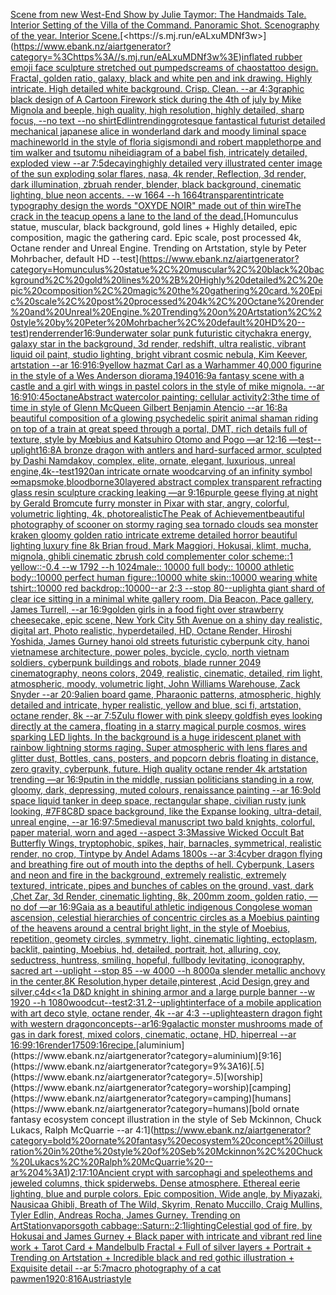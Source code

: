 [Scene from new West-End Show by Julie Taymor: The Handmaids Tale. Interior Setting of the Villa of the Command. Panoramic Shot. Scenography of the year. Interior Scene.](https://www.ebank.nz/aiartgenerator?category=Scene%20from%20new%20West-End%20Show%20by%20Julie%20Taymor%3A%20The%20Handmaids%20Tale.%20Interior%20Setting%20of%20the%20Villa%20of%20the%20Command.%20Panoramic%20Shot.%20Scenography%20of%20the%20year.%20Interior%20Scene.)[<https://s.mj.run/eALxuMDNf3w>](https://www.ebank.nz/aiartgenerator?category=%3Chttps%3A//s.mj.run/eALxuMDNf3w%3E)[inflated rubber emoji face sculpture stretched out pumped](https://www.ebank.nz/aiartgenerator?category=inflated%20rubber%20emoji%20face%20sculpture%20stretched%20out%20pumped)[screams of chaos](https://www.ebank.nz/aiartgenerator?category=screams%20of%20chaos)[tattoo design. Fractal, golden ratio, galaxy, black and white pen and ink drawing. Highly intricate. High detailed white background. Crisp. Clean. --ar 4:3](https://www.ebank.nz/aiartgenerator?category=tattoo%20design.%20Fractal%2C%20golden%20ratio%2C%20galaxy%2C%20black%20and%20white%20pen%20and%20ink%20drawing.%20Highly%20intricate.%20High%20detailed%20white%20background.%20Crisp.%20Clean.%20--ar%204%3A3)[graphic black design of A Cartoon Firework stick during the 4th of july by Mike Mignola and beeple, high quality, high resolution, highly detailed, sharp focus, --no text --no shirt](https://www.ebank.nz/aiartgenerator?category=graphic%20black%20design%20of%20A%20Cartoon%20Firework%20stick%20during%20the%204th%20of%20july%20by%20Mike%20Mignola%20and%20beeple%2C%20high%20quality%2C%20high%20resolution%2C%20highly%20detailed%2C%20sharp%20focus%2C%20--no%20text%20--no%20shirt)[Edlin](https://www.ebank.nz/aiartgenerator?category=Edlin)[trending](https://www.ebank.nz/aiartgenerator?category=trending)[grotesque fantastical futurist detailed mechanical japanese alice in wonderland dark and moody liminal space machineworld in the style of floria sigismondi and robert mapplethorpe and tim walker and tsutomu nihei](https://www.ebank.nz/aiartgenerator?category=grotesque%20fantastical%20futurist%20detailed%20mechanical%20japanese%20alice%20in%20wonderland%20dark%20and%20moody%20liminal%20space%20machineworld%20in%20the%20style%20of%20floria%20sigismondi%20and%20robert%20mapplethorpe%20and%20tim%20walker%20and%20tsutomu%20nihei)[diagram of a babel fish, intricately detailed, exploded view --ar 7:5](https://www.ebank.nz/aiartgenerator?category=diagram%20of%20a%20babel%20fish%2C%20intricately%20detailed%2C%20exploded%20view%20--ar%207%3A5)[decaying](https://www.ebank.nz/aiartgenerator?category=decaying)[highly detailed very illustrated center image of the sun exploding solar flares, nasa, 4k render, Reflection, 3d render, dark illumination, zbruah render, blender, black background, cinematic lighting, blue neon accents.  --w 1664 --h 1664](https://www.ebank.nz/aiartgenerator?category=highly%20detailed%20very%20illustrated%20center%20image%20of%20the%20sun%20exploding%20solar%20flares%2C%20nasa%2C%204k%20render%2C%20Reflection%2C%203d%20render%2C%20dark%20illumination%2C%20zbruah%20render%2C%20blender%2C%20black%20background%2C%20cinematic%20lighting%2C%20blue%20neon%20accents.%20%20--w%201664%20--h%201664)[transparent](https://www.ebank.nz/aiartgenerator?category=transparent)[intricate typography design the words "OXYDE NOIR" made out of thin wire](https://www.ebank.nz/aiartgenerator?category=intricate%20typography%20design%20the%20words%20%22OXYDE%20NOIR%22%20made%20out%20of%20thin%20wire)[The crack in the teacup opens a lane to the land of the dead.](https://www.ebank.nz/aiartgenerator?category=The%20crack%20in%20the%20teacup%20opens%20a%20lane%20to%20the%20land%20of%20the%20dead.)[Homunculus statue, muscular, black background, gold lines + Highly detailed, epic composition, magic the gathering card. Epic scale, post processed 4k, Octane render and Unreal Engine. Trending on Artstation, style by Peter Mohrbacher, default HD --test](https://www.ebank.nz/aiartgenerator?category=Homunculus%20statue%2C%20muscular%2C%20black%20background%2C%20gold%20lines%20%2B%20Highly%20detailed%2C%20epic%20composition%2C%20magic%20the%20gathering%20card.%20Epic%20scale%2C%20post%20processed%204k%2C%20Octane%20render%20and%20Unreal%20Engine.%20Trending%20on%20Artstation%2C%20style%20by%20Peter%20Mohrbacher%2C%20default%20HD%20--test)[render](https://www.ebank.nz/aiartgenerator?category=render)[render](https://www.ebank.nz/aiartgenerator?category=render)[16:9](https://www.ebank.nz/aiartgenerator?category=16%3A9)[underwater solar punk futuristic city](https://www.ebank.nz/aiartgenerator?category=underwater%20solar%20punk%20futuristic%20city)[chakra energy, galaxy star in the background, 3d render, redshift, ultra realistic, vibrant liquid oil paint, studio lighting, bright vibrant cosmic nebula, Kim Keever, artstation --ar 16:9](https://www.ebank.nz/aiartgenerator?category=chakra%20energy%2C%20galaxy%20star%20in%20the%20background%2C%203d%20render%2C%20redshift%2C%20ultra%20realistic%2C%20vibrant%20liquid%20oil%20paint%2C%20studio%20lighting%2C%20bright%20vibrant%20cosmic%20nebula%2C%20Kim%20Keever%2C%20artstation%20--ar%2016%3A9)[16:9](https://www.ebank.nz/aiartgenerator?category=16%3A9)[yellow hazmat Carl as a Warhammer 40,000 figurine in the style of a Wes Anderson diorama,](https://www.ebank.nz/aiartgenerator?category=yellow%20hazmat%20Carl%20as%20a%20Warhammer%2040%2C000%20figurine%20in%20the%20style%20of%20a%20Wes%20Anderson%20diorama%2C)[1940](https://www.ebank.nz/aiartgenerator?category=1940)[16:9](https://www.ebank.nz/aiartgenerator?category=16%3A9)[a fantasy scene with a castle and a girl with wings in pastel colors in the style of mike mignola. --ar 16:9](https://www.ebank.nz/aiartgenerator?category=a%20fantasy%20scene%20with%20a%20castle%20and%20a%20girl%20with%20wings%20in%20pastel%20colors%20in%20the%20style%20of%20mike%20mignola.%20--ar%2016%3A9)[10:45](https://www.ebank.nz/aiartgenerator?category=10%3A45)[octane](https://www.ebank.nz/aiartgenerator?category=octane)[Abstract watercolor painting: cellular activity](https://www.ebank.nz/aiartgenerator?category=Abstract%20watercolor%20painting%3A%20cellular%20activity)[2:3](https://www.ebank.nz/aiartgenerator?category=2%3A3)[the time of time in style of Glenn McQueen Gilbert Benjamin Atencio --ar 16:8](https://www.ebank.nz/aiartgenerator?category=the%20time%20of%20time%20in%20style%20of%20Glenn%20McQueen%20Gilbert%20Benjamin%20Atencio%20--ar%2016%3A8)[a beautiful composition of a glowing psychedelic spirit animal shaman riding on top of a train at great speed through a portal, DMT,  rich details full of texture, style by Mœbius and Katsuhiro Otomo and Pogo —ar 12:16 —test](https://www.ebank.nz/aiartgenerator?category=a%20beautiful%20composition%20of%20a%20glowing%20psychedelic%20spirit%20animal%20shaman%20riding%20on%20top%20of%20a%20train%20at%20great%20speed%20through%20a%20portal%2C%20DMT%2C%20%20rich%20details%20full%20of%20texture%2C%20style%20by%20M%C5%93bius%20and%20Katsuhiro%20Otomo%20and%20Pogo%20%E2%80%94ar%2012%3A16%20%E2%80%94test)[--uplight](https://www.ebank.nz/aiartgenerator?category=--uplight)[16:8](https://www.ebank.nz/aiartgenerator?category=16%3A8)[A bronze dragon with antlers and hard-surfaced armor, sculpted by Dashi Namdakov, complex, elite, ornate, elegant, luxurious, unreal engine,](https://www.ebank.nz/aiartgenerator?category=A%20bronze%20dragon%20with%20antlers%20and%20hard-surfaced%20armor%2C%20sculpted%20by%20Dashi%20Namdakov%2C%20complex%2C%20elite%2C%20ornate%2C%20elegant%2C%20luxurious%2C%20unreal%20engine%2C)[4k](https://www.ebank.nz/aiartgenerator?category=4k)[--test](https://www.ebank.nz/aiartgenerator?category=--test)[1920](https://www.ebank.nz/aiartgenerator?category=1920)[an intricate ornate woodcarving of an infinity symbol ∞](https://www.ebank.nz/aiartgenerator?category=an%20intricate%20ornate%20woodcarving%20of%20an%20infinity%20symbol%20%E2%88%9E)[map](https://www.ebank.nz/aiartgenerator?category=map)[smoke,](https://www.ebank.nz/aiartgenerator?category=smoke%2C)[bloodborne](https://www.ebank.nz/aiartgenerator?category=bloodborne)[30](https://www.ebank.nz/aiartgenerator?category=30)[layered abstract complex transparent refracting glass resin sculpture cracking leaking —ar 9:16](https://www.ebank.nz/aiartgenerator?category=layered%20abstract%20complex%20transparent%20refracting%20glass%20resin%20sculpture%20cracking%20leaking%20%E2%80%94ar%209%3A16)[purple geese flying at night by Gerald Brom](https://www.ebank.nz/aiartgenerator?category=purple%20geese%20flying%20at%20night%20by%20Gerald%20Brom)[cute furry monster in Pixar with star, angry, colorful, volumetric lighting, 4k, photorealistic](https://www.ebank.nz/aiartgenerator?category=cute%20furry%20monster%20in%20Pixar%20with%20star%2C%20angry%2C%20colorful%2C%20volumetric%20lighting%2C%204k%2C%20photorealistic)[The Peak of Achievement](https://www.ebank.nz/aiartgenerator?category=The%20Peak%20of%20Achievement)[beautiful photography of scooner on stormy raging sea tornado clouds sea monster kraken gloomy golden ratio intricate extreme detailed horror beautiful lighting luxury fine 8k Brian froud, Mark Maggiori, Hokusai, klimt, mucha, mignola, ghibli cinematic zbrush cold complementer color scheme::1 yellow::-0.4 --w 1792 --h 1024](https://www.ebank.nz/aiartgenerator?category=beautiful%20photography%20of%20scooner%20on%20stormy%20raging%20sea%20tornado%20clouds%20sea%20monster%20kraken%20gloomy%20golden%20ratio%20intricate%20extreme%20detailed%20horror%20beautiful%20lighting%20luxury%20fine%208k%20Brian%20froud%2C%20Mark%20Maggiori%2C%20Hokusai%2C%20klimt%2C%20mucha%2C%20mignola%2C%20ghibli%20cinematic%20zbrush%20cold%20complementer%20color%20scheme%3A%3A1%20yellow%3A%3A-0.4%20--w%201792%20--h%201024)[male:: 10000 full body:: 10000 athletic body::10000 perfect human figure::10000 white skin::10000 wearing white tshirt::10000 red backdrop::10000--ar 2:3 --stop 80](https://www.ebank.nz/aiartgenerator?category=male%3A%3A%2010000%20full%20body%3A%3A%2010000%20athletic%20body%3A%3A10000%20perfect%20human%20figure%3A%3A10000%20white%20skin%3A%3A10000%20wearing%20white%20tshirt%3A%3A10000%20red%20backdrop%3A%3A10000--ar%202%3A3%20--stop%2080)[--uplight](https://www.ebank.nz/aiartgenerator?category=--uplight)[a giant shard of clear ice sitting in a minimal white gallery room, Dia Beacon, Pace gallery, James Turrell, --ar 16:9](https://www.ebank.nz/aiartgenerator?category=a%20giant%20shard%20of%20clear%20ice%20sitting%20in%20a%20minimal%20white%20gallery%20room%2C%20Dia%20Beacon%2C%20Pace%20gallery%2C%20James%20Turrell%2C%20--ar%2016%3A9)[golden girls in a food fight over strawberry cheesecake, epic scene, New York City 5th Avenue on a shiny day realistic, digital art, Photo realistic, hyperdetailed, HD, Octane Render, Hiroshi Yoshida, James Gurney hanoi old streets futuristic cyberpunk city, hanoi vietnamese architecture, power poles, bycicle, cyclo, north vietnam soldiers, cyberpunk buildings and robots, blade runner 2049 cinematography, neons colors, 2049, realistic, cinematic, detailed, rim light, atmospheric, moody, volumetric light, John Williams Warehouse, Zack Snyder --ar 20:9](https://www.ebank.nz/aiartgenerator?category=golden%20girls%20in%20a%20food%20fight%20over%20strawberry%20cheesecake%2C%20epic%20scene%2C%20New%20York%20City%205th%20Avenue%20on%20a%20shiny%20day%20realistic%2C%20digital%20art%2C%20Photo%20realistic%2C%20hyperdetailed%2C%20HD%2C%20Octane%20Render%2C%20Hiroshi%20Yoshida%2C%20James%20Gurney%20hanoi%20old%20streets%20futuristic%20cyberpunk%20city%2C%20hanoi%20vietnamese%20architecture%2C%20power%20poles%2C%20bycicle%2C%20cyclo%2C%20north%20vietnam%20soldiers%2C%20cyberpunk%20buildings%20and%20robots%2C%20blade%20runner%202049%20cinematography%2C%20neons%20colors%2C%202049%2C%20realistic%2C%20cinematic%2C%20detailed%2C%20rim%20light%2C%20atmospheric%2C%20moody%2C%20volumetric%20light%2C%20John%20Williams%20Warehouse%2C%20Zack%20Snyder%20--ar%2020%3A9)[alien board game, Pharaonic patterns, atmospheric, highly detailed and intricate, hyper realistic, yellow and blue, sci fi, artstation, octane render, 8k --ar 7:5](https://www.ebank.nz/aiartgenerator?category=alien%20board%20game%2C%20Pharaonic%20patterns%2C%20atmospheric%2C%20highly%20detailed%20and%20intricate%2C%20hyper%20realistic%2C%20yellow%20and%20blue%2C%20sci%20fi%2C%20artstation%2C%20octane%20render%2C%208k%20--ar%207%3A5)[Zulu flower with pink sleepy goldfish eyes looking directly at the camera, floating in a starry magical purple cosmos, wires sparking LED lights. In the background is a huge iridescent planet with rainbow lightning storms raging. Super atmospheric with lens flares and glitter dust, Bottles, cans, posters, and popcorn debris floating in distance, zero gravity, cyberpunk, future. High quality octane render 4k artstation trending —ar 16:9](https://www.ebank.nz/aiartgenerator?category=Zulu%20flower%20with%20pink%20sleepy%20goldfish%20eyes%20looking%20directly%20at%20the%20camera%2C%20floating%20in%20a%20starry%20magical%20purple%20cosmos%2C%20wires%20sparking%20LED%20lights.%20In%20the%20background%20is%20a%20huge%20iridescent%20planet%20with%20rainbow%20lightning%20storms%20raging.%20Super%20atmospheric%20with%20lens%20flares%20and%20glitter%20dust%2C%20Bottles%2C%20cans%2C%20posters%2C%20and%20popcorn%20debris%20floating%20in%20distance%2C%20zero%20gravity%2C%20cyberpunk%2C%20future.%20High%20quality%20octane%20render%204k%20artstation%20trending%20%E2%80%94ar%2016%3A9)[putin in the middle, russian politicians standing in a row, gloomy,  dark, depressing, muted colours, renaissance painting --ar 16:9](https://www.ebank.nz/aiartgenerator?category=putin%20in%20the%20middle%2C%20russian%20politicians%20standing%20in%20a%20row%2C%20gloomy%2C%20%20dark%2C%20depressing%2C%20muted%20colours%2C%20renaissance%20painting%20--ar%2016%3A9)[old space liquid tanker in deep space, rectangular shape, civilian rusty junk looking, #7F8C8D space background, like the Expanse looking, ultra-detail, unreal engine, --ar 16:9](https://www.ebank.nz/aiartgenerator?category=old%20space%20liquid%20tanker%20in%20deep%20space%2C%20rectangular%20shape%2C%20civilian%20rusty%20junk%20looking%2C%20%237F8C8D%20space%20background%2C%20like%20the%20Expanse%20looking%2C%20ultra-detail%2C%20unreal%20engine%2C%20--ar%2016%3A9)[7:5](https://www.ebank.nz/aiartgenerator?category=7%3A5)[medieval manuscript two bald knights, colorful, paper material, worn and aged --aspect 3:3](https://www.ebank.nz/aiartgenerator?category=medieval%20manuscript%20two%20bald%20knights%2C%20colorful%2C%20paper%20material%2C%20worn%20and%20aged%20--aspect%203%3A3)[Massive Wicked Occult Bat Butterfly Wings, tryptophobic, spikes, hair, barnacles, symmetrical, realistic render, no crop, Tintype by Andel Adams 1800s --ar 3:4](https://www.ebank.nz/aiartgenerator?category=Massive%20Wicked%20Occult%20Bat%20Butterfly%20Wings%2C%20tryptophobic%2C%20spikes%2C%20hair%2C%20barnacles%2C%20symmetrical%2C%20realistic%20render%2C%20no%20crop%2C%20Tintype%20by%20Andel%20Adams%201800s%20--ar%203%3A4)[cyber dragon flying and breathing fire out of mouth into the depths of hell. Cyberpunk, Lasers and neon and fire in the background, extremely realistic, extremely textured, intricate, pipes and bunches of cables on the ground, vast, dark ,Chet Zar, 3d Render, cinematic lighting, 8k, 200mm zoom, golden ratio,  —no dof —ar 16:9](https://www.ebank.nz/aiartgenerator?category=cyber%20dragon%20flying%20and%20breathing%20fire%20out%20of%20mouth%20into%20the%20depths%20of%20hell.%20Cyberpunk%2C%20Lasers%20and%20neon%20and%20fire%20in%20the%20background%2C%20extremely%20realistic%2C%20extremely%20textured%2C%20intricate%2C%20pipes%20and%20bunches%20of%20cables%20on%20the%20ground%2C%20vast%2C%20dark%20%2CChet%20Zar%2C%203d%20Render%2C%20cinematic%20lighting%2C%208k%2C%20200mm%20zoom%2C%20golden%20ratio%2C%20%20%E2%80%94no%20dof%20%E2%80%94ar%2016%3A9)[Gaia as a beautiful athletic indigenous Congolese woman ascension, celestial hierarchies of concentric circles as a Moebius painting of the heavens around a central bright light, in the style of Moebius, repetition, geomety circles, symmetry, light, cinematic lighting, ectoplasm, backlit, painting, Moebius, hd, detailed, portrait, hot, alluring, coy, seductress, huntress, smiling, hopeful, fullbody levitating, iconography, sacred art --uplight --stop 85 --w 4000 --h 8000](https://www.ebank.nz/aiartgenerator?category=Gaia%20as%20a%20beautiful%20athletic%20indigenous%20Congolese%20woman%20ascension%2C%20celestial%20hierarchies%20of%20concentric%20circles%20as%20a%20Moebius%20painting%20of%20the%20heavens%20around%20a%20central%20bright%20light%2C%20in%20the%20style%20of%20Moebius%2C%20repetition%2C%20geomety%20circles%2C%20symmetry%2C%20light%2C%20cinematic%20lighting%2C%20ectoplasm%2C%20backlit%2C%20painting%2C%20Moebius%2C%20hd%2C%20detailed%2C%20portrait%2C%20hot%2C%20alluring%2C%20coy%2C%20seductress%2C%20huntress%2C%20smiling%2C%20hopeful%2C%20fullbody%20levitating%2C%20iconography%2C%20sacred%20art%20--uplight%20--stop%2085%20--w%204000%20--h%208000)[a slender metallic anchovy in the center,8K Resolution,hyper detaile,pinterest ,Acid Design,grey and silver,c4d](https://www.ebank.nz/aiartgenerator?category=a%20slender%20metallic%20anchovy%20in%20the%20center%2C8K%20Resolution%2Chyper%20detaile%2Cpinterest%20%2CAcid%20Design%2Cgrey%20and%20silver%2Cc4d)[<<1](https://www.ebank.nz/aiartgenerator?category=%3C%3C1)[a D&D knight in shining armor and a large purple banner --w 1920 --h 1080](https://www.ebank.nz/aiartgenerator?category=a%20D%26D%20knight%20in%20shining%20armor%20and%20a%20large%20purple%20banner%20--w%201920%20--h%201080)[woodcut](https://www.ebank.nz/aiartgenerator?category=woodcut)[--test](https://www.ebank.nz/aiartgenerator?category=--test)[2:3](https://www.ebank.nz/aiartgenerator?category=2%3A3)[1.2](https://www.ebank.nz/aiartgenerator?category=1.2)[--uplight](https://www.ebank.nz/aiartgenerator?category=--uplight)[interface of a mobile application with art deco style, octane render, 4k --ar 4:3 --uplight](https://www.ebank.nz/aiartgenerator?category=interface%20of%20a%20mobile%20application%20with%20art%20deco%20style%2C%20octane%20render%2C%204k%20--ar%204%3A3%20--uplight)[eastern dragon fight with western dragon](https://www.ebank.nz/aiartgenerator?category=eastern%20dragon%20fight%20with%20western%20dragon)[concepts--ar16:9](https://www.ebank.nz/aiartgenerator?category=concepts--ar16%3A9)[galactic monster mushrooms made of gas in dark forest, mixed colors, cinematic, octane, HD, hiperreal --ar 16:9](https://www.ebank.nz/aiartgenerator?category=galactic%20monster%20mushrooms%20made%20of%20gas%20in%20dark%20forest%2C%20mixed%20colors%2C%20cinematic%2C%20octane%2C%20HD%2C%20hiperreal%20--ar%2016%3A9)[9:16](https://www.ebank.nz/aiartgenerator?category=9%3A16)[render](https://www.ebank.nz/aiartgenerator?category=render)[1](https://www.ebank.nz/aiartgenerator?category=1)[750](https://www.ebank.nz/aiartgenerator?category=750)[9:16](https://www.ebank.nz/aiartgenerator?category=9%3A16)[recipe.](https://www.ebank.nz/aiartgenerator?category=recipe.)[aluminium](https://www.ebank.nz/aiartgenerator?category=aluminium)[9:16](https://www.ebank.nz/aiartgenerator?category=9%3A16)[.5](https://www.ebank.nz/aiartgenerator?category=.5)[worship](https://www.ebank.nz/aiartgenerator?category=worship)[camping](https://www.ebank.nz/aiartgenerator?category=camping)[humans](https://www.ebank.nz/aiartgenerator?category=humans)[bold ornate fantasy ecosystem concept illustration in the style of Seb Mckinnon, Chuck Lukacs, Ralph McQuarrie --ar 4:1](https://www.ebank.nz/aiartgenerator?category=bold%20ornate%20fantasy%20ecosystem%20concept%20illustration%20in%20the%20style%20of%20Seb%20Mckinnon%2C%20Chuck%20Lukacs%2C%20Ralph%20McQuarrie%20--ar%204%3A1)[2:1](https://www.ebank.nz/aiartgenerator?category=2%3A1)[7:10](https://www.ebank.nz/aiartgenerator?category=7%3A10)[Ancient crypt with sarcophagi and speleothems and jeweled columns, thick spiderwebs. Dense atmosphere. Ethereal eerie lighting, blue and purple colors. Epic composition, Wide angle, by Miyazaki, Nausicaa Ghibli, Breath of The Wild, Skyrim, Renato Muccillo, Craig Mullins, Tyler Edlin, Andreas Rocha, James Gurney. Trending on ArtStation](https://www.ebank.nz/aiartgenerator?category=Ancient%20crypt%20with%20sarcophagi%20and%20speleothems%20and%20jeweled%20columns%2C%20thick%20spiderwebs.%20Dense%20atmosphere.%20Ethereal%20eerie%20lighting%2C%20blue%20and%20purple%20colors.%20Epic%20composition%2C%20Wide%20angle%2C%20by%20Miyazaki%2C%20Nausicaa%20Ghibli%2C%20Breath%20of%20The%20Wild%2C%20Skyrim%2C%20Renato%20Muccillo%2C%20Craig%20Mullins%2C%20Tyler%20Edlin%2C%20Andreas%20Rocha%2C%20James%20Gurney.%20Trending%20on%20ArtStation)[vapors](https://www.ebank.nz/aiartgenerator?category=vapors)[goth cabbage::](https://www.ebank.nz/aiartgenerator?category=goth%20cabbage%3A%3A)[Saturn::](https://www.ebank.nz/aiartgenerator?category=Saturn%3A%3A)[2:1](https://www.ebank.nz/aiartgenerator?category=2%3A1)[lighting](https://www.ebank.nz/aiartgenerator?category=lighting)[Celestial god of fire, by Hokusai and James Gurney + Black paper with intricate and vibrant red line work + Tarot Card + Mandelbulb Fractal + Full of silver layers + Portrait + Trending on Artstation + Incredible black and red gothic illustration + Exquisite detail --ar 5:7](https://www.ebank.nz/aiartgenerator?category=Celestial%20god%20of%20fire%2C%20by%20Hokusai%20and%20James%20Gurney%20%2B%20Black%20paper%20with%20intricate%20and%20vibrant%20red%20line%20work%20%2B%20Tarot%20Card%20%2B%20Mandelbulb%20Fractal%20%2B%20Full%20of%20silver%20layers%20%2B%20Portrait%20%2B%20Trending%20on%20Artstation%20%2B%20Incredible%20black%20and%20red%20gothic%20illustration%20%2B%20Exquisite%20detail%20--ar%205%3A7)[macro photography of a cat paw](https://www.ebank.nz/aiartgenerator?category=macro%20photography%20of%20a%20cat%20paw)[men](https://www.ebank.nz/aiartgenerator?category=men)[1920:816](https://www.ebank.nz/aiartgenerator?category=1920%3A816)[Austria](https://www.ebank.nz/aiartgenerator?category=Austria)[style](https://www.ebank.nz/aiartgenerator?category=style)